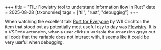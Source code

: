 +++
title = "TIL: Flowistry tool to understand information flow in Rust"
date = 2025-08-28
[taxonomies]
tags = ["til", "rust", "debugging"]
+++

When watching the excellent talk [Rust for Everyone](https://www.youtube.com/watch?v=R0dP-QR5wQo) by Will Crichton the item that stood out as potentially most useful day to day was [Flowistry](https://github.com/willcrichton/flowistry). It is a VSCode extension, when a user clicks a variable the extension greys out all code that the variable does not interact with, it seems like it could be very useful when debugging.